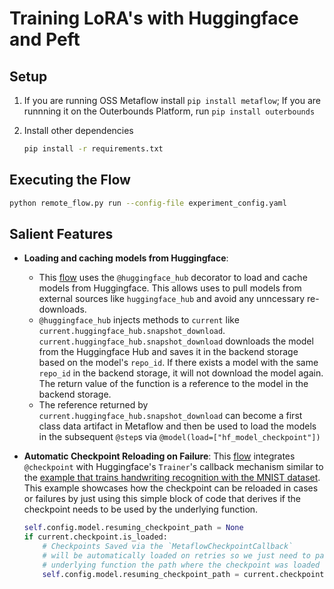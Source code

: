 # Training LoRA's with Huggingface and Peft

## Setup

1. If you are running OSS Metaflow install `pip install metaflow`; If you are runnning it on the Outerbounds Platform, run `pip install outerbounds`

2. Install other dependencies
    ```bash
    pip install -r requirements.txt
    ```

## Executing the Flow

```bash
python remote_flow.py run --config-file experiment_config.yaml
```


## Salient Features 

- **Loading and caching models from Huggingface**: 
    - This [flow](./remote_flow.py) uses the `@huggingface_hub` decorator to load and cache models from Huggingface. This allows uses to pull models from external sources like `huggingface_hub` and avoid any unncessary re-downloads. 
    - `@huggingface_hub` injects methods to `current` like `current.huggingface_hub.snapshot_download`. `current.huggingface_hub.snapshot_download` downloads the model from the Huggingface Hub and saves it in the backend storage based on the model's `repo_id`. If there exists a model with the same `repo_id` in the backend storage, it will not download the model again. The return value of the function is a reference to the model in the backend storage. 
    - The reference returned by `current.huggingface_hub.snapshot_download` can become a first class data artifact in Metaflow and then be used to load the models in the subsequent `@step`s via `@model(load=["hf_model_checkpoint"])`

- **Automatic Checkpoint Reloading on Failure**: This [flow](./remote_flow.py) integrates `@checkpoint` with Huggingface's `Trainer`'s callback mechanism similar to the [example that trains handwriting recognition with the MNIST dataset](../mnist_huggingface/). This example showcases how the checkpoint can be reloaded in cases or failures by just using this simple block of code that derives if the checkpoint needs to be used by the underlying function.    
    ```python
    self.config.model.resuming_checkpoint_path = None
    if current.checkpoint.is_loaded:
        # Checkpoints Saved via the `MetaflowCheckpointCallback`
        # will be automatically loaded on retries so we just need to pass the 
        # underlying function the path where the checkpoint was loaded
        self.config.model.resuming_checkpoint_path = current.checkpoint.directory
    ```